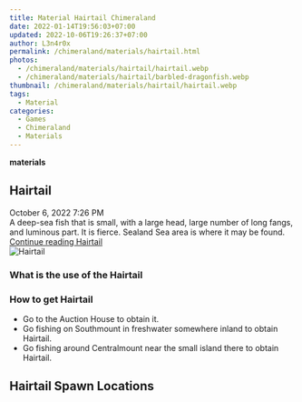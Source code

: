 ```yaml
---
title: Material Hairtail Chimeraland
date: 2022-01-14T19:56:03+07:00
updated: 2022-10-06T19:26:37+07:00
author: L3n4r0x
permalink: /chimeraland/materials/hairtail.html
photos:
  - /chimeraland/materials/hairtail/hairtail.webp
  - /chimeraland/materials/hairtail/barbled-dragonfish.webp
thumbnail: /chimeraland/materials/hairtail/hairtail.webp
tags:
  - Material
categories:
  - Games
  - Chimeraland
  - Materials
---
```


<section id="bootstrap-wrapper">
  <link
    rel="stylesheet"
    href="https://rawcdn.githack.com/dimaslanjaka/Web-Manajemen/bb6505ea081a75a7c845f65fb9d939276931c82f/css/bootstrap-4.5-wrapper.css"
  />
  <div
    class="row g-0 border rounded overflow-hidden flex-md-row mb-4 shadow-sm position-relative bg-light text-dark"
  >
    <div class="col p-4 d-flex flex-column position-static">
      <strong class="d-inline-block mb-2 text-success">materials</strong>
      <h2 class="mb-0">Hairtail</h2>
      <div class="mb-1 text-muted">October 6, 2022 7:26 PM</div>
      <div class="mb-2 border p-1">
        A deep-sea fish that is small, with a large head, large number of long
        fangs, and luminous part. It is fierce. Sealand Sea area is where it may
        be found.
      </div>
      <a
        href="/chimeraland/materials/hairtail.html"
        class="stretched-link d-none"
        >Continue reading Hairtail</a
      >
    </div>
    <div class="col-auto d-none d-lg-block">
      <img src="/chimeraland/materials/hairtail/hairtail.webp" alt="Hairtail" />
    </div>
  </div>
  <div class="row bg-light text-dark">
    <div class="col-lg-6 col-12 mb-2">
      <div class="card">
        <div class="card-body">
          <h3 class="card-title">What is the use of the Hairtail</h3>
          <div class="card-text"><ul></ul></div>
        </div>
      </div>
    </div>
    <div class="col-lg-6 col-12 mb-2">
      <div class="card">
        <div class="card-body">
          <h3 class="card-title">How to get Hairtail</h3>
          <div class="card-text">
            <ul>
              <li>Go to the Auction House to obtain it.</li>
              <li>
                Go fishing on Southmount in freshwater somewhere inland to
                obtain Hairtail.
              </li>
              <li>
                Go fishing around Centralmount near the small island there to
                obtain Hairtail.
              </li>
            </ul>
          </div>
        </div>
      </div>
    </div>
    <div class="col-12 mb-2">
      <h2>Hairtail Spawn Locations</h2>
      <div></div>
      <div></div>
    </div>
  </div>
</section>